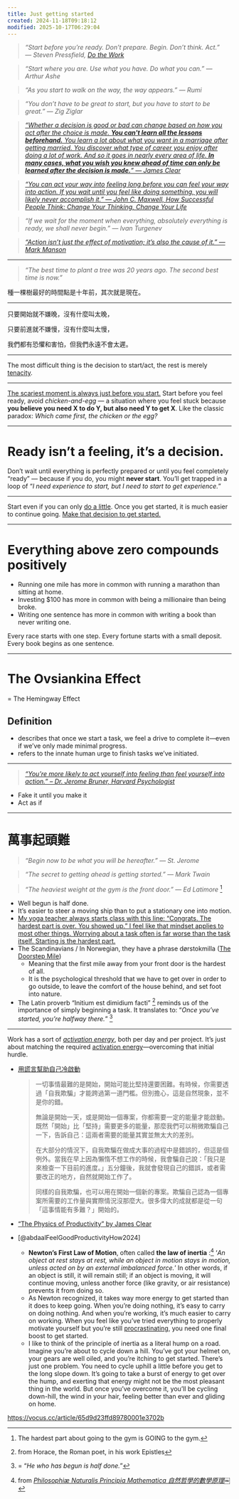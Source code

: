 ```yaml
---
title: Just getting started
created: 2024-11-18T09:18:12
modified: 2025-10-17T06:29:04
---
```


> _“Start before you’re ready. Don’t prepare. Begin. Don’t think. Act.” ― Steven Pressfield, [Do the Work](https://www.goodreads.com/work/quotes/15554094)_

> _“Start where you are. Use what you have. Do what you can.” — Arthur Ashe_

> _“As you start to walk on the way, the way appears.” — Rumi_

> _“You don’t have to be great to start, but you have to start to be great.” — Zig Ziglar_

> _[“Whether a decision is good or bad can change based on how you act after the choice is made. **You can't learn all the lessons beforehand.** You learn a lot about what you want in a marriage after getting married. You discover what type of career you enjoy after doing a lot of work. And so it goes in nearly every area of life. **In many cases, what you wish you knew ahead of time can only be learned after the decision is made.**” — James Clear](https://jamesclear.com/3-2-1/february-13-2025)_

> _[“You can act your way into feeling long before you can feel your way into action. If you wait until you feel like doing something, you will likely never accomplish it.” ― John C. Maxwell, How Successful People Think: Change Your Thinking, Change Your Life](https://www.goodreads.com/quotes/1158022-you-can-act-your-way-into-feeling-long-before-you)_

> _“If we wait for the moment when everything, absolutely everything is ready, we shall never begin.” — Ivan Turgenev_

> _[“Action isn’t just the effect of motivation; it’s also the cause of it.” — Mark Manson](https://www.goodreads.com/quotes/11945271-action-isn-t-just-the-effect-of-motivation-it-s-also-the)_

---

> _“The best time to plant a tree was 20 years ago. The second best time is now.”_

種一棵樹最好的時間點是十年前，其次就是現在。

---

只要開始就不嫌晚，沒有什麼叫太晚，

只要前進就不嫌慢，沒有什麼叫太慢，

我們都有恐懼和害怕，但我們永遠不會太遲。

---

The most difficult thing is the decision to start/act, the rest is merely [tenacity](every-single-day-chop-wood-carry-waters.md).

---

[The scariest moment is always just before you start.](https://www.goodreads.com/work/quotes/150292-on-writing) Start before you feel ready, avoid _chicken-and-egg_ — a situation where you feel stuck because **you believe you need X to do Y, but also need Y to get X**. Like the classic paradox: _Which came first, the chicken or the egg?_

---

# Ready isn’t a feeling, it’s a decision.

Don’t wait until everything is perfectly prepared or until you feel completely “ready” — because if you do, you might **never start**. You’ll get trapped in a loop of “_I need experience to start, but I need to start to get experience._”

---

Start even if you can only [do a little](Always%20start%20small.md). Once you get started, it is much easier to continue going. [Make that decision to get started.](https://youtu.be/TQMbvJNRpLE)

---

# Everything above zero compounds positively

* Running one mile has more in common with running a marathon than sitting at home.
* Investing $100 has more in common with being a millionaire than being broke.
* Writing one sentence has more in common with writing a book than never writing one.

Every race starts with one step. Every fortune starts with a small deposit. Every book begins as one sentence.

---

# The Ovsiankina Effect

= The Hemingway Effect

## Definition

* describes that once we start a task, we feel a drive to complete it—even if we’ve only made minimal progress.
* refers to the innate human urge to finish tasks we’ve initiated.

---

> _[“You’re more likely to act yourself into feeling than feel yourself into action.” – Dr. Jerome Bruner, Harvard Psychologist](https://www.goodreads.com/quotes/11683801-you-more-likely-act-yourself-into-feeling-than-feel-yourself)_

* Fake it until you make it
* Act as if

---

# 萬事起頭難

> _“Begin now to be what you will be hereafter.” — St. Jerome_

> _“The secret to getting ahead is getting started.” — Mark Twain_

> _“The heaviest weight at the gym is the front door.” — Ed Latimore_ [^1]

* Well begun is half done.
* It’s easier to steer a moving ship than to put a stationary one into motion.
* [My yoga teacher always starts class with this line: “Congrats. The hardest part is over. You showed up.” I feel like that mindset applies to most other things. Worrying about a task often is far worse than the task itself. Starting is the hardest part.](https://mariandrew.substack.com/p/100-things-i-know)
* The Scandinavians / In Norwegian, they have a phrase dørstokmilla ([The Doorstep Mile](https://sketchplanations.com/the-doorstep-mile))
	* Meaning that the first mile away from your front door is the hardest of all.
	* It is the psychological threshold that we have to get over in order to go outside, to leave the comfort of the house behind, and set foot into nature.
* The Latin proverb “Initium est dimidium facti” [^2] reminds us of the importance of simply beginning a task. It translates to: “_Once you’ve started, you’re halfway there._” [^3]

---

Work has a sort of _[activation energy](why-is-it-so-hard-to-just-do-the-work.md)_, both per day and per project. It’s just about matching the required [activation energy](why-is-it-so-hard-to-just-do-the-work.md)—overcoming that initial hurdle.

* [用謊言幫助自己冷啟動](https://www.paulgraham.com/greatwork.html#:~:text=It%20will%20probably%20be%20harder%20to%20start%20working%20than%20to%20keep%20working.,How%20hard%20could%20it%20be%3F)

	> 一切事情最難的是開始，開始可能比堅持還要困難。有時候，你需要透過「自我欺騙」才能跨過第一道門檻。但別擔心，這是自然現象，並不是你的錯。
	> 
	> 無論是開始一天，或是開始一個專案，你都需要一定的能量才能啟動。既然「開始」比「堅持」需要更多的能量，那麼我們可以稍微欺騙自己一下，告訴自己：這兩者需要的能量其實並無太大的差別。
	> 
	> 在大部分的情況下，自我欺騙在做成大事的過程中是錯誤的，但這是個例外。當我在早上因為懶惰不想工作的時候，我會騙自己說：「我只是來檢查一下目前的進度。」五分鐘後，我就會發現自己的錯誤，或者需要改正的地方，自然就開始工作了。
	> 
	> 同樣的自我欺騙，也可以用在開始一個新的專案。欺騙自己認為一個專案所需要的工作量與實際情況沒那麼大。很多偉大的成就都是從一句「這事情能有多難？」開始的。

* [“The Physics of Productivity” by James Clear](https://jamesclear.com/physics-productivity)
* [@abdaalFeelGoodProductivityHow2024]
	* **Newton’s First Law of Motion**, often called **the law of inertia** :[^4] ‘_An object at rest stays at rest, while an object in motion stays in motion, unless acted on by an external imbalanced force._’ In other words, if an object is still, it will remain still; if an object is moving, it will continue moving, unless another force (like gravity, or air resistance) prevents it from doing so.
	* As Newton recognized, it takes way more energy to get started than it does to keep going. When you’re doing nothing, it’s easy to carry on doing nothing. And when you’re working, it’s much easier to carry on working. When you feel like you’ve tried everything to properly motivate yourself but you’re still [procrastinating](procrastination.md), you need one final boost to get started.
	* I like to think of the principle of inertia as a literal hump on a road. Imagine you’re about to cycle down a hill. You’ve got your helmet on, your gears are well oiled, and you’re itching to get started. There’s just one problem. You need to cycle uphill a little before you get to the long slope down. It’s going to take a burst of energy to get over the hump, and exerting that energy might not be the most pleasant thing in the world. But once you’ve overcome it, you’ll be cycling down-hill, the wind in your hair, feeling better than ever and gliding on home.

 <https://vocus.cc/article/65d9d23ffd89780001e3702b>

[^1]: The hardest part about going to the gym is GOING to the gym.
[^2]: from Horace, the Roman poet, in his work Epistles
[^3]: = “_He who has begun is half done._”
[^4]: from _[Philosophiæ Naturalis Principia Mathematica 自然哲學的數學原理](https://en.wikipedia.org/wiki/Philosophi%C3%A6_Naturalis_Principia_Mathematica)￼_
